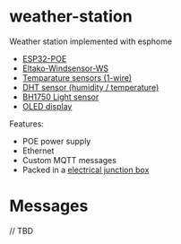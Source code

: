 # weather-station

Weather station implemented with esphome

- [ESP32-POE](https://www.olimex.com/Products/IoT/ESP32/ESP32-POE/open-source-hardware)
- [Eltako-Windsensor-WS](https://www.amazon.de/Eltako-Windsensor-WS/dp/B0018LBFG8)
- [Temparature sensors (1-wire)](https://www.amazon.de/gp/product/B075FV3PQR)
- [DHT sensor (humidity / temperature)](https://www.amazon.de/ICQUANZX-AAM2302B-Interface-Temperature-DC3-3-5-5V/dp/B07VBVC366)
- [BH1750 Light sensor](https://www.amazon.de/dp/B07YDH737W)
- [OLED display](https://www.amazon.de/gp/product/B01MSPCZWZ)

Features:
- POE power supply
- Ethernet
- Custom MQTT messages
- Packed in a [electrical junction box](https://www.amazon.de/Kopp-347114008-Abzweigdose-Aufputz-Feuchtraum-Klemmleiste/dp/B00BGT6MK6)

# Messages

// TBD
